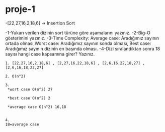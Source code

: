 # proje-1
-[22,27,16,2,18,6] -> Insertion Sort

-1-Yukarı verilen dizinin sort türüne göre aşamalarını yazınız.
-2-Big-O gösterimini yazınız.
-3-Time Complexity: Average case: Aradığımız sayının ortada olması,Worst case: Aradığımız sayının sonda olması, Best case: Aradığımız sayının dizinin en başında olması.
-4-Dizi sıralandıktan sonra 18 sayısı hangi case kapsamına girer? Yazınız.

```
1. [22,27,16,2,18,6] , [2,27,16,22,18,6] , [2,6,16,22,18,27] , [2,6,16,18,22,27]

```
```
2. O(n^2)

```
```
3.
 *wort case O(n^2) 27
 
 *best case O(n^2) 2
 
 *average case O(n^2) 16,18


```

```
4.
18=average case

```
